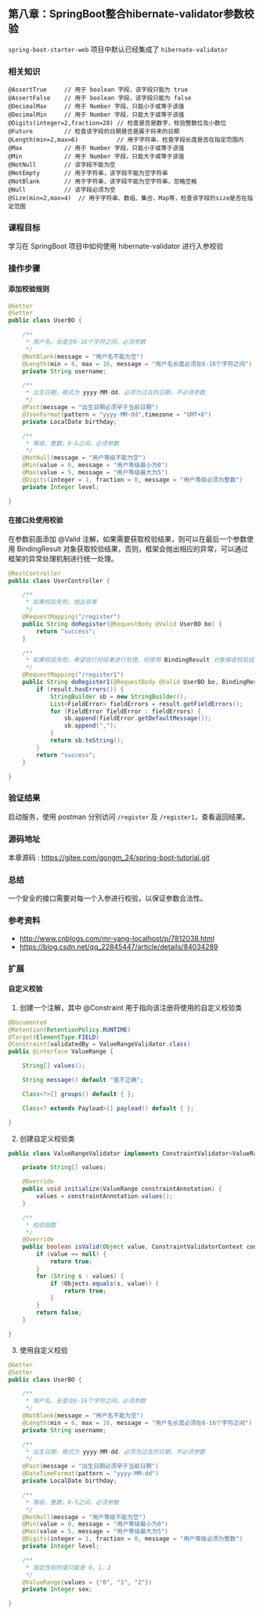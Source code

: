第八章：SpringBoot整合hibernate-validator参数校验
---

`spring-boot-starter-web` 项目中默认已经集成了 `hibernate-validator`

### 相关知识

```
@AssertTrue     // 用于 boolean 字段，该字段只能为 true
@AssertFalse    // 用于 boolean 字段，该字段只能为 false
@DecimalMax     // 用于 Number 字段，只能小于或等于该值
@DecimalMin     // 用于 Number 字段，只能大于或等于该值
@Digits(integer=2,fraction=20) // 检查是否是数字，校验整数位及小数位
@Future         // 检查该字段的日期是否是属于将来的日期
@Length(min=2,max=6)           // 用于字符串，检查字段长度是否在指定范围内
@Max            // 用于 Number 字段，只能小于或等于该值
@Min            // 用于 Number 字段，只能大于或等于该值
@NotNull        // 该字段不能为空
@NotEmpty       // 用于字符串，该字段不能为空字符串
@NotBlank       // 用于字符串，该字段不能为空字符串，忽略空格
@Null           // 该字段必须为空
@Size(min=2,max=4)  // 用于字符串、数组、集合、Map等，检查该字段的size是否在指定范围
```

### 课程目标

学习在 SpringBoot 项目中如何使用 hibernate-validator 进行入参校验

### 操作步骤

#### 添加校验规则

```java
@Getter
@Setter
public class UserBO {

    /**
     * 用户名，长度在6-16个字符之间，必须参数
     */
    @NotBlank(message = "用户名不能为空")
    @Length(min = 6, max = 16, message = "用户名长度必须在6-16个字符之间")
    private String username;

    /**
     * 出生日期，格式为 yyyy-MM-dd，必须为过去的日期，不必须参数
     */
    @Past(message = "出生日期必须早于当前日期")
    @JsonFormat(pattern = "yyyy-MM-dd",timezone = "GMT+8")
    private LocalDate birthday;

    /**
     * 等级，整数，0-5之间，必须参数
     */
    @NotNull(message = "用户等级不能为空")
    @Min(value = 0, message = "用户等级最小为0")
    @Max(value = 5, message = "用户等级最大为5")
    @Digits(integer = 1, fraction = 0, message = "用户等级必须为整数")
    private Integer level;

}
```

#### 在接口处使用校验

在参数前面添加 @Valid 注解，如果需要获取校验结果，则可以在最后一个参数使用 BindingResult 对象获取校验结果，否则，框架会抛出相应的异常，可以通过框架的异常处理机制进行统一处理。

```java
@RestController
public class UserController {

    /**
     * 如果校验失败，抛出异常
     */
    @RequestMapping("/register")
    public String doRegister(@RequestBody @Valid UserBO bo) {
        return "success";
    }

    /**
     * 如果校验失败，希望自行对结果进行处理，则使用 BindingResult 对象接收校验结果
     */
    @RequestMapping("/register1")
    public String doRegister1(@RequestBody @Valid UserBO bo, BindingResult result) {
        if (result.hasErrors()) {
            StringBuilder sb = new StringBuilder();
            List<FieldError> fieldErrors = result.getFieldErrors();
            for (FieldError fieldError : fieldErrors) {
                sb.append(fieldError.getDefaultMessage());
                sb.append(",");
            }
            return sb.toString();
        }
        return "success";
    }

}
```

### 验证结果

启动服务，使用 postman 分别访问 `/register` 及 `/register1`，查看返回结果。

### 源码地址

本章源码 : <https://gitee.com/gongm_24/spring-boot-tutorial.git>

### 总结

一个安全的接口需要对每一个入参进行校验，以保证参数合法性。

### 参考资料

 - <http://www.cnblogs.com/mr-yang-localhost/p/7812038.html>
 - <https://blog.csdn.net/qq_22845447/article/details/84034289>

### 扩展

#### 自定义校验

1. 创建一个注解，其中 @Constraint 用于指向该注册将使用的自定义校验类

```java
@Documented
@Retention(RetentionPolicy.RUNTIME)
@Target(ElementType.FIELD)
@Constraint(validatedBy = ValueRangeValidator.class)
public @interface ValueRange {

    String[] values();

    String message() default "值不正确";

    Class<?>[] groups() default { };

    Class<? extends Payload>[] payload() default { };

}
```

2. 创建自定义校验类

```java
public class ValueRangeValidator implements ConstraintValidator<ValueRange, Object> {

    private String[] values;

    @Override
    public void initialize(ValueRange constraintAnnotation) {
        values = constraintAnnotation.values();
    }

    /**
     * 校验函数
     */
    @Override
    public boolean isValid(Object value, ConstraintValidatorContext context) {
        if (value == null) {
            return true;
        }
        for (String s : values) {
            if (Objects.equals(s, value)) {
                return true;
            }
        }
        return false;
    }

}
```

3. 使用自定义校验

```java
@Getter
@Setter
public class UserBO {

    /**
     * 用户名，长度在6-16个字符之间，必须参数
     */
    @NotBlank(message = "用户名不能为空")
    @Length(min = 6, max = 16, message = "用户名长度必须在6-16个字符之间")
    private String username;

    /**
     * 出生日期，格式为 yyyy-MM-dd，必须为过去的日期，不必须参数
     */
    @Past(message = "出生日期必须早于当前日期")
    @DateTimeFormat(pattern = "yyyy-MM-dd")
    private LocalDate birthday;

    /**
     * 等级，整数，0-5之间，必须参数
     */
    @NotNull(message = "用户等级不能为空")
    @Min(value = 0, message = "用户等级最小为0")
    @Max(value = 5, message = "用户等级最大为5")
    @Digits(integer = 1, fraction = 0, message = "用户等级必须为整数")
    private Integer level;

    /**
     * 限定性别的值只能是 0、1、2
     */
    @ValueRange(values = {"0", "1", "2"})
    private Integer sex;

}
```
